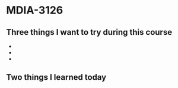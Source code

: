 # MDIA-3126

## Three things I want to try during this course 
- 
- 
- 

## Two things I learned today


##

